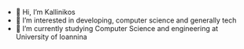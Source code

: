 - 👋 Hi, I’m Kallinikos
- 👀 I’m interested in developing, computer science and generally tech
- 🌱 I’m currently studying Computer Science and engineering at University of Ioannina

<!---
KTompoulides/KTompoulides is a ✨ special ✨ repository because its `README.md` (this file) appears on your GitHub profile.
You can click the Preview link to take a look at your changes.
--->
